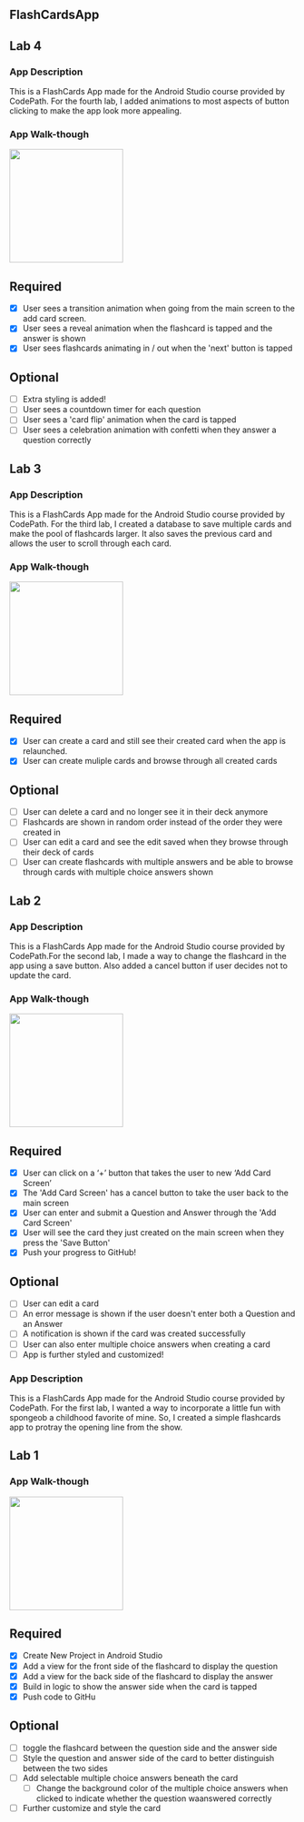 ## FlashCardsApp

## Lab 4

### App Description
This is a FlashCards App made for the Android Studio course provided by CodePath. For the fourth lab, I added animations to most aspects of button clicking to make the app look more appealing.
### App Walk-though
<img src="http://www.giphy.com/gifs/aj6dzyR9D3IB0a4MSg" width=200><br>

## Required
- [x] User sees a transition animation when going from the main screen to the add card screen.
- [x] User sees a reveal animation when the flashcard is tapped and the answer is shown
- [x] User sees flashcards animating in / out when the 'next' button is tapped

## Optional
- [ ] Extra styling is added!
- [ ] User sees a countdown timer for each question
- [ ] User sees a 'card flip' animation when the card is tapped
- [ ] User sees a celebration animation with confetti when they answer a question correctly
## Lab 3

### App Description
This is a FlashCards App made for the Android Studio course provided by CodePath. For the third lab, I created a database to save multiple cards and make the pool of flashcards larger. It also saves the previous card and allows the user to scroll through each card.
### App Walk-though

<img src="http://g.recordit.co/Sdo4SAPqB2.gif" width=200><br>

## Required
- [x] User can create a card and still see their created card when the app is relaunched.
- [x] User can create muliple cards and browse through all created cards

## Optional
- [ ] User can delete a card and no longer see it in their deck anymore
- [ ] Flashcards are shown in random order instead of the order they were created in
- [ ] User can edit a card and see the edit saved when they browse through their deck of cards
- [ ] User can create flashcards with multiple answers and be able to browse through cards with multiple choice answers shown
## Lab 2

### App Description
This is a FlashCards App made for the Android Studio course provided by CodePath.For the second lab, I made a way to change the flashcard in the app using a save button. Also added a cancel button if user decides not to update the card. 
### App Walk-though

<img src="http://g.recordit.co/AUrbRZZTBL.gif" width=200><br>

## Required
- [x] User can click on a ‘+’ button that takes the user to new ‘Add Card Screen’
- [x] The 'Add Card Screen' has a cancel button to take the user back to the main screen
- [x] User can enter and submit a Question and Answer through the 'Add Card Screen'
- [x] User will see the card they just created on the main screen when they press the 'Save Button'
- [x] Push your progress to GitHub!

## Optional
- [ ] User can edit a card
- [ ] An error message is shown if the user doesn't enter both a Question and an Answer
- [ ] A notification is shown if the card was created successfully
- [ ] User can also enter multiple choice answers when creating a card
- [ ] App is further styled and customized!
### App Description
This is a FlashCards App made for the Android Studio course provided by CodePath. For the first lab, I wanted a way to incorporate a little fun with spongeob a childhood favorite of mine. So, I created a simple flashcards app to protray the opening line from the show.

## Lab 1
### App Walk-though

<img src= http://g.recordit.co/ArPQPuIFNy.gif width=200><br>

## Required
- [x] Create New Project in Android Studio
- [x] Add a view for the front side of the flashcard to display the question
- [x] Add a view for the back side of the flashcard to display the answer
- [x] Build in logic to show the answer side when the card is tapped
- [x] Push code to GitHu
## Optional
- [ ] toggle the flashcard between the question side and the answer side
- [ ] Style the question and answer side of the card to better distinguish between the two sides
- [ ] Add selectable multiple choice answers beneath the card
   - [ ] Change the background color of the multiple choice answers when clicked to indicate whether the question waanswered correctly
- [ ] Further customize and style the card
